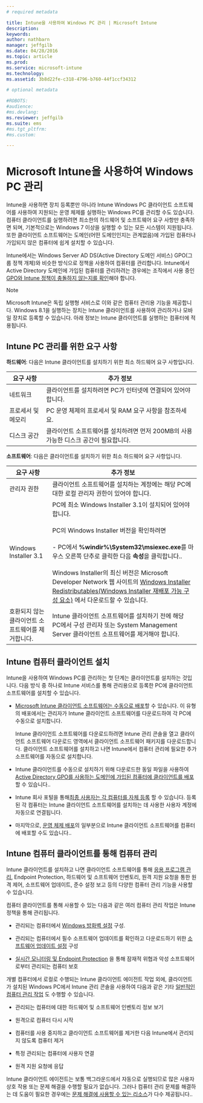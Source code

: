 ```yaml
---
# required metadata

title: Intune을 사용하여 Windows PC 관리 | Microsoft Intune
description:
keywords:
author: nathbarn
manager: jeffgilb
ms.date: 04/28/2016
ms.topic: article
ms.prod:
ms.service: microsoft-intune
ms.technology:
ms.assetid: 3b8d22fe-c318-4796-b760-44f1ccf34312

# optional metadata

#ROBOTS:
#audience:
#ms.devlang:
ms.reviewer: jeffgilb
ms.suite: ems
#ms.tgt_pltfrm:
#ms.custom:

---
```


# Microsoft Intune을 사용하여 Windows PC 관리
Intune을 사용하면 장치 등록뿐만 아니라 Intune Windows PC 클라이언트 소프트웨어를 사용하여 지원되는 운영 체제를 실행하는 Windows PC를 관리할 수도 있습니다. 컴퓨터 클라이언트를 실행하려면 최소한의 하드웨어 및 소프트웨어 요구 사항만 충족하면 되며, 기본적으로는 Windows 7 이상을 실행할 수 있는 모든 시스템이 지원됩니다.  또한 클라이언트 소프트웨어는 도메인(어떤 도메인인지는 관계없음)에 가입된 컴퓨터나 가입되지 않은 컴퓨터에 쉽게 설치할 수 있습니다.

Intune에서는 Windows Server AD DS(Active Directory 도메인 서비스) GPO(그룹 정책 개체)와 비슷한 방식으로 정책을 사용하여 컴퓨터를 관리합니다. Intune에서 Active Directory 도메인에 가입된 컴퓨터를 관리하려는 경우에는 조직에서 사용 중인 [GPO와 Intune 정책이 충돌하지 않는지를 확인](resolve-gpo-and-microsoft-intune-policy-conflicts.md)해야 합니다.

> [!NOTE]
> Microsoft Intune은 독립 실행형 서비스로 이와 같은 컴퓨터 관리용 기능을 제공합니다. Windows 8.1을 실행하는 장치는 Intune 클라이언트를 사용하여 관리하거나 모바일 장치로 등록할 수 있습니다. 아래 정보는 Intune 클라이언트를 실행하는 컴퓨터에 적용됩니다.

## Intune PC 관리를 위한 요구 사항

**하드웨어**:
다음은 Intune 클라이언트를 설치하기 위한 최소 하드웨어 요구 사항입니다.

|요구 사항|추가 정보|
|---------------|--------------------|
|네트워크|클라이언트를 설치하려면 PC가 인터넷에 연결되어 있어야 합니다.|
|프로세서 및 메모리|PC 운영 체제의 프로세서 및 RAM 요구 사항을 참조하세요.|
|디스크 공간|클라이언트 소프트웨어를 설치하려면 먼저 200MB의 사용 가능한 디스크 공간이 필요합니다.|

**소프트웨어**:
다음은 클라이언트를 설치하기 위한 최소 하드웨어 요구 사항입니다.

|요구 사항|추가 정보|
|---------------|--------------------|
|관리자 권한|클라이언트 소프트웨어를 설치하는 계정에는 해당 PC에 대한 로컬 관리자 권한이 있어야 합니다.|
|Windows Installer 3.1|PC에 최소 Windows Installer 3.1이 설치되어 있어야 합니다.<br /><br />PC의 Windows Installer 버전을 확인하려면<br /><br />-   PC에서 **%windir%\System32\msiexec.exe**를 마우스 오른쪽 단추로 클릭한 다음 **속성**을 클릭합니다..<br /><br />Windows Installer의 최신 버전은 Microsoft Developer Network 웹 사이트의 [Windows Installer Redistributables(Windows Installer 재배포 가능 구성 요소)](http://go.microsoft.com/fwlink/?LinkID=234258) 에서 다운로드할 수 있습니다.|
|호환되지 않는 클라이언트 소프트웨어를 제거합니다.|Intune 클라이언트 소프트웨어를 설치하기 전에 해당 PC에서 구성 관리자 또는 System Management Server 클라이언트 소프트웨어를 제거해야 합니다.|

## Intune 컴퓨터 클라이언트 설치
Intune을 사용하여 Windows PC를 관리하는 첫 단계는 클라이언트를 설치하는 것입니다. 다음 방식 중 하나로 Intune 서비스를 통해 관리용으로 등록한 PC에 클라이언트 소프트웨어를 설치할 수 있습니다.

-   [Microsoft Intune 클라이언트 소프트웨어는 수동으로 배포](install-the-windows-pc-client-with-microsoft-intune.md#to-manually-deploy-the-client-software)할 수 있습니다. 이 유형의 배포에서는 관리자가 Intune 클라이언트 소프트웨어를 다운로드하여 각 PC에 수동으로 설치합니다.

    Intune 클라이언트 소프트웨어를 다운로드하려면 Intune 관리 콘솔을 열고 클라이언트 소프트웨어 다운로드 영역에서 클라이언트 소프트웨어 패키지를 다운로드합니다. 클라이언트 소프트웨어를 설치하고 나면 Intune에서 컴퓨터 관리에 필요한 추가 소프트웨어를 자동으로 설치합니다.

-   Intune 클라이언트를 수동으로 설치하기 위해 다운로드한 동일 파일을 사용하여 [Active Directory GPO를 사용하는 도메인에 가입된 컴퓨터에 클라이언트를 배포](install-the-windows-pc-client-with-microsoft-intune.md#to-automatically-deploy-the-client-software-by-using-group-policy)할 수 있습니다..

-   Intune 회사 포털을 통해[최종 사용자는 각 컴퓨터를 자체 등록](install-the-windows-pc-client-with-microsoft-intune.md#how-users-can-self-enroll-their-computers) 할 수 있습니다. 등록된 각 컴퓨터는 Intune 클라이언트 소프트웨어를 설치하는 데 사용한 사용자 계정에 자동으로 연결됩니다.

-   마지막으로, [운영 체제 배포](install-the-windows-pc-client-with-microsoft-intune.md#install-the-microsoft-intune-client-software-as-part-of-an-image)의 일부분으로 Intune 클라이언트 소프트웨어를 컴퓨터에 배포할 수도 있습니다..

## Intune 컴퓨터 클라이언트를 통해 컴퓨터 관리
Intune 클라이언트를 설치하고 나면 클라이언트 소프트웨어를 통해 [응용 프로그램 관리](deploy-apps-in-microsoft-intune.md), Endpoint Protection, 하드웨어 및 소프트웨어 인벤토리, 원격 지원 요청을 통한 원격 제어, 소프트웨어 업데이트, 준수 설정 보고 등의 다양한 컴퓨터 관리 기능을 사용할 수 있습니다.

컴퓨터 클라이언트를 통해 사용할 수 있는 다음과 같은 여러 컴퓨터 관리 작업은 Intune 정책을 통해 관리됩니다.

-   관리되는 컴퓨터에서 [Windows 방화벽 설정](help-protect-windows-pcs-using-windows-firewall-policies-in-microsoft-intune.md) 구성.

-   관리되는 컴퓨터에서 필수 소프트웨어 업데이트를 확인하고 다운로드하기 위한 [소프트웨어 업데이트 설정](keep-windows-pcs-up-to-date-with-software-updates-in-microsoft-intune.md) 구성

-   [실시간 모니터링 및 Endpoint Protection](help-secure-windows-pcs-with-endpoint-protection-for-microsoft-intune.md) 을 통해 잠재적 위협과 악성 소프트웨어로부터 관리되는 컴퓨터 보호

개별 컴퓨터에서 로컬로 수행되는 Intune 클라이언트 에이전트 작업 외에, 클라이언트가 설치된 Windows PC에서 Intune 관리 콘솔을 사용하여 다음과 같은 기타 [일반적인 컴퓨터 관리 작업](common-windows-pc-management-tasks-with-the-microsoft-intune-computer-client.md) 도 수행할 수 있습니다.

-   관리되는 컴퓨터에 대한 하드웨어 및 소프트웨어 인벤토리 정보 보기

-   원격으로 컴퓨터 다시 시작

-   컴퓨터를 사용 중지하고 클라이언트 소프트웨어를 제거한 다음 Intune에서 관리되지 않도록 컴퓨터 제거

-   특정 관리되는 컴퓨터에 사용자 연결

-   원격 지원 요청에 응답

Intune 클라이언트 에이전트는 보통 백그라운드에서 자동으로 실행되므로 많은 사용자 상호 작용 또는 문제 해결을 수행할 필요가 없습니다. 그러나 컴퓨터 관리 문제를 해결하는 데 도움이 필요한 경우에는 [문제 해결에 사용할 수 있는 리소스](/intune/troubleshoot/troubleshoot-client-setup-in-microsoft-intune)가 다수 제공됩니다..


<!--HONumber=May16_HO1-->



